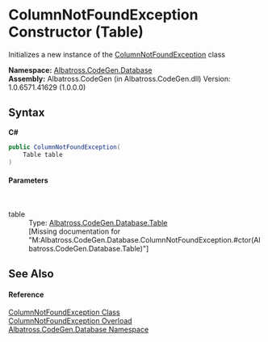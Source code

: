 # ColumnNotFoundException Constructor (Table)
 

Initializes a new instance of the <a href="T_Albatross_CodeGen_Database_ColumnNotFoundException.md">ColumnNotFoundException</a> class

**Namespace:**&nbsp;<a href="N_Albatross_CodeGen_Database.md">Albatross.CodeGen.Database</a><br />**Assembly:**&nbsp;Albatross.CodeGen (in Albatross.CodeGen.dll) Version: 1.0.6571.41629 (1.0.0.0)

## Syntax

**C#**<br />
``` C#
public ColumnNotFoundException(
	Table table
)
```


#### Parameters
&nbsp;<dl><dt>table</dt><dd>Type: <a href="T_Albatross_CodeGen_Database_Table.md">Albatross.CodeGen.Database.Table</a><br />\[Missing <param name="table"/> documentation for "M:Albatross.CodeGen.Database.ColumnNotFoundException.#ctor(Albatross.CodeGen.Database.Table)"\]</dd></dl>

## See Also


#### Reference
<a href="T_Albatross_CodeGen_Database_ColumnNotFoundException.md">ColumnNotFoundException Class</a><br /><a href="Overload_Albatross_CodeGen_Database_ColumnNotFoundException__ctor.md">ColumnNotFoundException Overload</a><br /><a href="N_Albatross_CodeGen_Database.md">Albatross.CodeGen.Database Namespace</a><br />